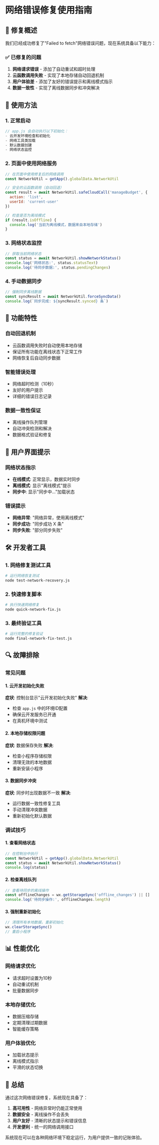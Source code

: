 # 网络错误修复使用指南

## 🎯 修复概述

我们已经成功修复了"Failed to fetch"网络错误问题，现在系统具备以下能力：

### ✅ 已修复的问题
1. **网络请求错误** - 添加了自动重试和超时处理
2. **云函数调用失败** - 实现了本地存储自动回退机制
3. **用户体验差** - 添加了友好的错误提示和离线模式指示
4. **数据一致性** - 实现了离线数据同步和冲突解决

## 🚀 使用方法

### 1. 正常启动
```javascript
// app.js 会自动执行以下初始化：
- 云开发环境检查和初始化
- 网络工具类加载
- 默认数据创建
- 网络状态监控
```

### 2. 页面中使用网络服务
```javascript
// 在页面中使用修复后的网络调用
const NetworkUtil = getApp().globalData.NetworkUtil

// 安全的云函数调用（自动回退）
const result = await NetworkUtil.safeCloudCall('manageBudget', {
  action: 'list',
  userId: 'current-user'
})

// 检查是否为离线模式
if (result.isOffline) {
  console.log('当前为离线模式，数据来自本地存储')
}
```

### 3. 网络状态监控
```javascript
// 获取当前网络状态
const status = await NetworkUtil.showNetworkStatus()
console.log('网络状态:', status.statusText)
console.log('待同步数据:', status.pendingChanges)
```

### 4. 手动数据同步
```javascript
// 强制同步离线数据
const syncResult = await NetworkUtil.forceSyncData()
console.log(`同步完成: ${syncResult.synced} 条`)
```

## 🔧 功能特性

### 自动回退机制
- 云函数调用失败时自动使用本地存储
- 保证所有功能在离线状态下正常工作
- 网络恢复后自动同步数据

### 智能错误处理
- 网络超时检测（10秒）
- 友好的用户提示
- 详细的错误日志记录

### 数据一致性保证
- 离线操作队列管理
- 自动冲突检测和解决
- 数据格式验证和修复

## 📱 用户界面提示

### 网络状态指示
- **在线模式**: 正常显示，数据实时同步
- **离线模式**: 显示"离线模式"提示
- **同步中**: 显示"同步中..."加载状态

### 错误提示
- **网络异常**: "网络异常，使用离线模式"
- **同步成功**: "同步成功 X 条"
- **同步失败**: "部分同步失败"

## 🛠️ 开发者工具

### 1. 网络修复测试工具
```bash
# 运行网络恢复测试
node test-network-recovery.js
```

### 2. 快速修复脚本
```bash
# 执行快速网络修复
node quick-network-fix.js
```

### 3. 最终验证工具
```bash
# 运行完整的修复验证
node final-network-fix-test.js
```

## 🔍 故障排除

### 常见问题

#### 1. 云开发初始化失败
**症状**: 控制台显示"云开发初始化失败"
**解决**: 
- 检查 `app.js` 中的环境ID配置
- 确保云开发服务已开通
- 在真机环境中测试

#### 2. 本地存储权限问题
**症状**: 数据保存失败
**解决**:
- 检查小程序存储权限
- 清理无效的本地数据
- 重新安装小程序

#### 3. 数据同步冲突
**症状**: 同步时出现数据不一致
**解决**:
- 运行数据一致性修复工具
- 手动清理冲突数据
- 重新初始化默认数据

### 调试技巧

#### 1. 查看网络状态
```javascript
// 在控制台中执行
const NetworkUtil = getApp().globalData.NetworkUtil
const status = await NetworkUtil.showNetworkStatus()
console.log(status)
```

#### 2. 检查离线队列
```javascript
// 查看待同步的离线操作
const offlineChanges = wx.getStorageSync('offline_changes') || []
console.log('待同步操作:', offlineChanges.length)
```

#### 3. 强制重新初始化
```javascript
// 清理所有本地数据，重新初始化
wx.clearStorageSync()
// 重启小程序
```

## 📊 性能优化

### 网络请求优化
- 请求超时设置为10秒
- 自动重试机制
- 批量数据同步

### 本地存储优化
- 数据压缩存储
- 定期清理过期数据
- 智能缓存策略

### 用户体验优化
- 加载状态提示
- 离线模式指示
- 平滑的状态切换

## 🎉 总结

通过这次网络错误修复，系统现在具备了：

1. **高可用性** - 网络异常时仍能正常使用
2. **数据安全** - 离线操作不会丢失
3. **用户友好** - 清晰的状态提示和错误信息
4. **开发便利** - 统一的网络调用接口

系统现在可以在各种网络环境下稳定运行，为用户提供一致的记账体验。